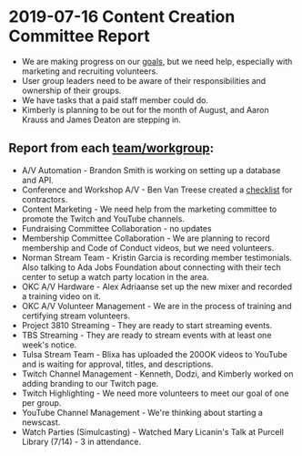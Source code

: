 # 2019-07-16 Content Creation Committee Report

* We are making progress on our [goals](https://github.com/techlahoma/committees/blob/master/content-creation.md#2019-goals), but we need help, especially with marketing and recruiting volunteers.
* User group leaders need to be aware of their responsibilities and ownership of their groups.
* We have tasks that a paid staff member could do.
* Kimberly is planning to be out for the month of August, and Aaron Krauss and James Deaton are stepping in.

## Report from each [team/workgroup](https://github.com/techlahoma/broadcasting/blob/master/Teams/teams.md):

* A/V Automation - Brandon Smith is working on setting up a database and API.
* Conference and Workshop A/V - Ben Van Treese created a [checklist](https://docs.google.com/document/d/1co_SbACmSKAn1bcVp_sVPmnBm7vtmGkXUtoLWshaP8o/) for contractors.
* Content Marketing - We need help from the marketing committee to promote the Twitch and YouTube channels.
* Fundraising Committee Collaboration - no updates
* Membership Committee Collaboration - We are planning to record membership and Code of Conduct videos, but we need volunteers.
* Norman Stream Team - Kristin Garcia is recording member testimonials. Also talking to Ada Jobs Foundation about connecting with their tech center to setup a watch party location in the area.
* OKC A/V Hardware - Alex Adriaanse set up the new mixer and recorded a training video on it.
* OKC A/V Volunteer Management - We are in the process of training and certifying stream volunteers.
* Project 3810 Streaming - They are ready to start streaming events.
* TBS Streaming - They are ready to stream events with at least one week's notice.
* Tulsa Stream Team - Blixa has uploaded the 200OK videos to YouTube and is waiting for approval, titles, and descriptions.
* Twitch Channel Management - Kenneth, Dodzi, and Kimberly worked on adding branding to our Twitch page.
* Twitch Highlighting - We need more volunteers to meet our goal of one per group.
* YouTube Channel Management - We're thinking about starting a newscast.
* Watch Parties (Simulcasting) - Watched Mary Licanin's Talk at Purcell Library (7/14) - 3 in attendance.
